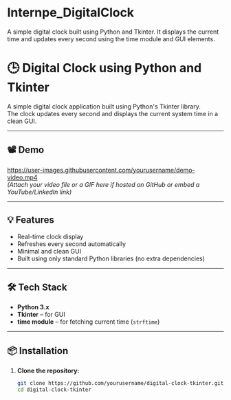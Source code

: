 # Internpe_DigitalClock
A simple digital clock built using Python and Tkinter. It displays the current time and updates every second using the time module and GUI elements.

# 🕒 Digital Clock using Python and Tkinter

A simple digital clock application built using Python's Tkinter library.  
The clock updates every second and displays the current system time in a clean GUI.

---

## 📽️ Demo

https://user-images.githubusercontent.com/yourusername/demo-video.mp4  
*(Attach your video file or a GIF here if hosted on GitHub or embed a YouTube/LinkedIn link)*

---

## 💡 Features

- Real-time clock display
- Refreshes every second automatically
- Minimal and clean GUI
- Built using only standard Python libraries (no extra dependencies)

---

## 🛠️ Tech Stack

- **Python 3.x**
- **Tkinter** – for GUI
- **time module** – for fetching current time (`strftime`)

---

## 📦 Installation

1. **Clone the repository:**

   ```bash
   git clone https://github.com/yourusername/digital-clock-tkinter.git
   cd digital-clock-tkinter
